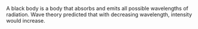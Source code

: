 A black body is a body that absorbs and emits all possible wavelengths of radiation. Wave theory predicted that with decreasing wavelength, intensity would increase.